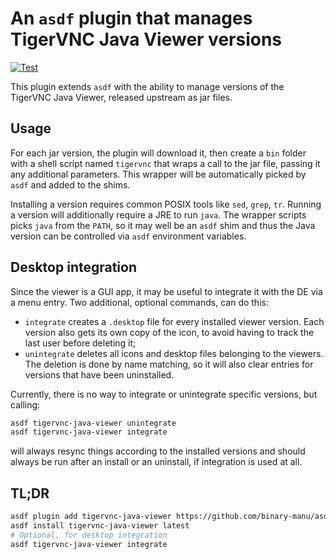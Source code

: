 # An `asdf` plugin that manages TigerVNC Java Viewer versions

[![Test](https://github.com/binary-manu/asdf-tigervnc-java-viewer/actions/workflows/build.yml/badge.svg?branch=master)](https://github.com/binary-manu/asdf-tigervnc-java-viewer/actions/workflows/build.yml)

This plugin extends `asdf` with the ability to manage versions of the
TigerVNC Java Viewer, released upstream as jar files.

## Usage

For each jar version, the plugin will download it, then create a `bin`
folder with a shell script named `tigervnc` that wraps a call to the jar
file, passing it any additional parameters. This wrapper will be
automatically picked by `asdf` and added to the shims.

Installing a version requires common POSIX tools like `sed`, `grep`,
`tr`. Running a version will additionally require a JRE to run `java`.
The wrapper scripts picks `java` from the `PATH`, so it may well be an
`asdf` shim and thus the Java version can be controlled via `asdf`
environment variables.

## Desktop integration

Since the viewer is a GUI app, it may be useful to integrate it with the
DE via a menu entry. Two additional, optional commands, can do this:

* `integrate` creates a `.desktop` file for every installed viewer
  version. Each version also gets its own copy of the icon, to avoid
  having to track the last user before deleting it;
* `unintegrate` deletes all icons and desktop files belonging to the
  viewers. The deletion is done by name matching, so it will also clear
  entries for versions that have been uninstalled.

Currently, there is no way to integrate or unintegrate specific
versions, but calling:

```sh
asdf tigervnc-java-viewer unintegrate
asdf tigervnc-java-viewer integrate
```

will always resync things according to the installed versions and should
always be run after an install or an uninstall, if integration is used
at all.

## TL;DR

```sh
asdf plugin add tigervnc-java-viewer https://github.com/binary-manu/asdf-tigervnc-java-viewer.git
asdf install tigervnc-java-viewer latest
# Optional, for desktop integration
asdf tigervnc-java-viewer integrate
```


<!-- vi: set tw=72 et sw=2 fo=tcroqan autoindent: -->
